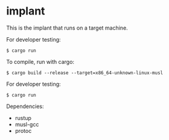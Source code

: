 # implant


This is the implant that runs on a target machine.

For developer testing:
```
$ cargo run
```

To compile, run with cargo:
```
$ cargo build --release --target=x86_64-unknown-linux-musl
```

For developer testing:
```
$ cargo run
```

Dependencies:
- rustup
- musl-gcc
- protoc
